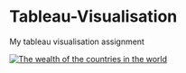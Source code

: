 # Tableau-Visualisation
My tableau visualisation assignment

<div class='tableauPlaceholder' id='viz1711470519265' style='position: relative'><noscript><a href='#'><img alt='The wealth of the countries in the world ' src='https:&#47;&#47;public.tableau.com&#47;static&#47;images&#47;Th&#47;Thewealthofthecountriesintheworld&#47;Dashboard&#47;1_rss.png' style='border: none' /></a></noscript><object class='tableauViz'  style='display:none;'><param name='host_url' value='https%3A%2F%2Fpublic.tableau.com%2F' /> <param name='embed_code_version' value='3' /> <param name='site_root' value='' /><param name='name' value='Thewealthofthecountriesintheworld&#47;Dashboard' /><param name='tabs' value='no' /><param name='toolbar' value='yes' /><param name='static_image' value='https:&#47;&#47;public.tableau.com&#47;static&#47;images&#47;Th&#47;Thewealthofthecountriesintheworld&#47;Dashboard&#47;1.png' /> <param name='animate_transition' value='yes' /><param name='display_static_image' value='yes' /><param name='display_spinner' value='yes' /><param name='display_overlay' value='yes' /><param name='display_count' value='yes' /><param name='language' value='en-GB' /><param name='filter' value='publish=yes' /></object></div>                <script type='text/javascript'>                    var divElement = document.getElementById('viz1711470519265');                    var vizElement = divElement.getElementsByTagName('object')[0];                    if ( divElement.offsetWidth > 800 ) { vizElement.style.minWidth='420px';vizElement.style.maxWidth='1300px';vizElement.style.width='100%';vizElement.style.minHeight='587px';vizElement.style.maxHeight='727px';vizElement.style.height=(divElement.offsetWidth*0.75)+'px';} else if ( divElement.offsetWidth > 500 ) { vizElement.style.minWidth='420px';vizElement.style.maxWidth='1300px';vizElement.style.width='100%';vizElement.style.minHeight='587px';vizElement.style.maxHeight='727px';vizElement.style.height=(divElement.offsetWidth*0.75)+'px';} else { vizElement.style.width='100%';vizElement.style.height='1427px';}                     var scriptElement = document.createElement('script');                    scriptElement.src = 'https://public.tableau.com/javascripts/api/viz_v1.js';                    vizElement.parentNode.insertBefore(scriptElement, vizElement);                </script>
